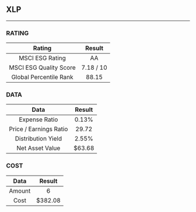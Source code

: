## XLP
----
### RATING

|Rating|Result|
|:----:|:---:|
|MSCI ESG Rating|AA|
|MSCI ESG Quality Score|7.18 / 10|
|Global Percentile Rank|88.15|

### DATA

|Data|Result|
|:----:|:---:|
|Expense Ratio|0.13%|
|Price / Earnings Ratio|29.72|
|Distribution Yield|2.55%|
|Net Asset Value|$63.68|

### COST

|Data|Result|
|:----:|:---:|
|Amount|6|
|Cost|$382.08|
